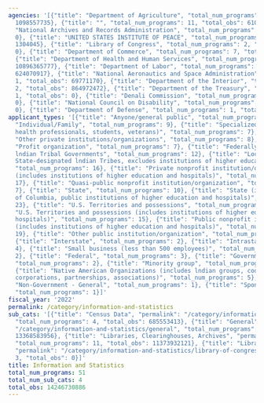 ```yaml
---
agencies: '[{"title": "Department of Agriculture", "total_num_programs": 13, "total_obs":
  1098557735}, {"title": "", "total_num_programs": 11, "total_obs": 610043253}, {"title":
  "National Archives and Records Administration", "total_num_programs": 2, "total_obs":
  0}, {"title": "UNITED STATES INSTITUTE OF PEACE", "total_num_programs": 1, "total_obs":
  1304045}, {"title": "Library of Congress", "total_num_programs": 2, "total_obs":
  0}, {"title": "Department of Commerce", "total_num_programs": 7, "total_obs": 79845509},
  {"title": "Department of Health and Human Services", "total_num_programs": 4, "total_obs":
  10896365777}, {"title": "Department of Labor", "total_num_programs": 4, "total_obs":
  624070917}, {"title": "National Aeronautics and Space Administration", "total_num_programs":
  1, "total_obs": 69771170}, {"title": "Department of the Interior", "total_num_programs":
  2, "total_obs": 864972472}, {"title": "Department of the Treasury", "total_num_programs":
  1, "total_obs": 0}, {"title": "Denali Commission", "total_num_programs": 1, "total_obs":
  0}, {"title": "National Council on Disability", "total_num_programs": 1, "total_obs":
  0}, {"title": "Department of Defense", "total_num_programs": 1, "total_obs": 1800008}]'
applicant_types: '[{"title": "Anyone/general public", "total_num_programs": 18}, {"title":
  "Individual/Family", "total_num_programs": 9}, {"title": "Specialized group (e.g.
  health professionals, students, veterans)", "total_num_programs": 7}, {"title":
  "Other private institutions/organizations", "total_num_programs": 8}, {"title":
  "Profit organization", "total_num_programs": 7}, {"title": "Federally Recognized
  lndian Tribal Governments", "total_num_programs": 12}, {"title": "Local (includes
  State-designated lndian Tribes, excludes institutions of higher education and hospitals",
  "total_num_programs": 16}, {"title": "Private nonprofit institution/organization
  (includes institutions of higher education and hospitals)", "total_num_programs":
  17}, {"title": "Quasi-public nonprofit institution/organization", "total_num_programs":
  7}, {"title": "State", "total_num_programs": 10}, {"title": "State (includes District
  of Columbia, public institutions of higher education and hospitals)", "total_num_programs":
  23}, {"title": "U.S. Territories and possessions", "total_num_programs": 7}, {"title":
  "U.S. Territories and possessions (includes institutions of higher education and
  hospitals)", "total_num_programs": 15}, {"title": "Public nonprofit institution/organization
  (includes institutions of higher education and hospitals)", "total_num_programs":
  19}, {"title": "Other public institution/organization", "total_num_programs": 8},
  {"title": "Interstate", "total_num_programs": 2}, {"title": "Intrastate", "total_num_programs":
  4}, {"title": "Small business (less than 500 employees)", "total_num_programs":
  2}, {"title": "Federal", "total_num_programs": 3}, {"title": "Government - General",
  "total_num_programs": 2}, {"title": "Minority group", "total_num_programs": 2},
  {"title": "Native American Organizations (includes lndian groups, cooperatives,
  corporations, partnerships, associations)", "total_num_programs": 5}, {"title":
  "Non-Government - General", "total_num_programs": 1}, {"title": "Sponsored organization",
  "total_num_programs": 1}]'
fiscal_year: '2022'
permalink: /category/information-and-statistics
sub_cats: '[{"title": "Census Data", "permalink": "/category/information-and-statistics/census-data",
  "total_num_programs": 4, "total_obs": 685553413}, {"title": "General", "permalink":
  "/category/information-and-statistics/general", "total_num_programs": 42, "total_obs":
  13368583956}, {"title": "Libraries, Clearinghouses, Archives", "permalink": "/category/information-and-statistics/libraries--clearinghouses--archives",
  "total_num_programs": 11, "total_obs": 11373932121}, {"title": "Library of Congress",
  "permalink": "/category/information-and-statistics/library-of-congress", "total_num_programs":
  3, "total_obs": 0}]'
title: Information and Statistics
total_num_programs: 51
total_num_sub_cats: 4
total_obs: 14246730886
---
```

